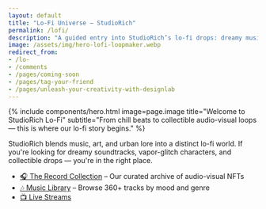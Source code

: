```yaml
---
layout: default
title: "Lo-Fi Universe – StudioRich"
permalink: /lofi/
description: "A guided entry into StudioRich’s lo-fi drops: dreamy music, glitch art, NFTs, and collectible moodscapes."
image: /assets/img/hero-lofi-loopmaker.webp
redirect_from:
- /lo-
- /comments 
- /pages/coming-soon
- /pages/tag-your-friend
- /pages/unleash-your-creativity-with-designlab
---
```


{% include components/hero.html
  image=page.image
  title="Welcome to StudioRich Lo-Fi"
  subtitle="From chill beats to collectible audio-visual loops — this is where our lo-fi story begins."
%}

<section>
  <p>StudioRich blends music, art, and urban lore into a distinct lo-fi world. If you're looking for dreamy soundtracks, vapor-glitch characters, and collectible drops — you're in the right place.</p>

  <ul>
    <li><a href="/record-collection/">🎧 The Record Collection</a> – Our curated archive of audio-visual NFTs</li>
    <li><a href="/library/">🎶 Music Library</a> – Browse 360+ tracks by mood and genre</li>
    <li><a href="/live/">📺 Live Streams
